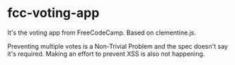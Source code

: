 # fcc-voting-app

It's the voting app from FreeCodeCamp. Based on clementine.js.

Preventing multiple votes is a Non-Trivial Problem and the spec doesn't say it's required.
Making an effort to prevent XSS is also not happening.
